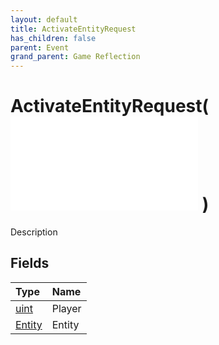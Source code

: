 ```yaml
---
layout: default
title: ActivateEntityRequest
has_children: false
parent: Event
grand_parent: Game Reflection
---
```

# ActivateEntityRequest( ![ EntityEventBase ](/game-reflection/events/entity_event_base.md) )
Description 

## Fields
| Type | Name |
|:-------------|:--------------|
| [uint](/game-reflection/components/uint.md) | Player |
| [Entity](/game-reflection/classes/entity.md) | Entity |
